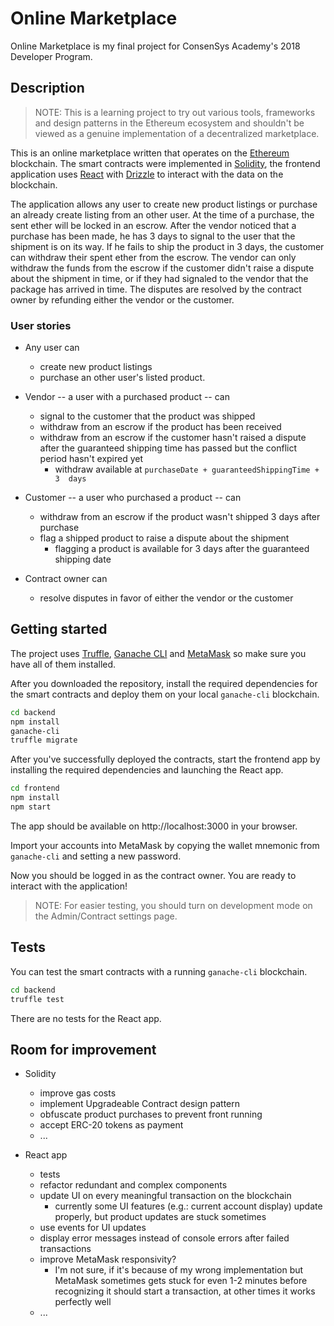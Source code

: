 # Online Marketplace

Online Marketplace is my final project for ConsenSys Academy's 2018 
Developer Program.

## Description

> NOTE: This is a learning project to try out various tools, frameworks and design patterns
> in the Ethereum ecosystem and shouldn't be viewed as a genuine implementation of a decentralized
> marketplace.

This is an online marketplace written that operates on the [Ethereum][ethereum] blockchain. 
The smart contracts were implemented in [Solidity][solidity], 
the frontend application uses [React][react] with [Drizzle][drizzle] to interact with the data on 
the blockchain.

The application allows any user to create new product listings or purchase an already create 
listing from an other user.
At the time of a purchase, the sent ether will be locked in an escrow.
After the vendor noticed that a purchase has been made, he has 3 days to signal to the user that 
the shipment is on its way. 
If he fails to ship the product in 3 days, the customer can withdraw their spent ether from the 
escrow. 
The vendor can only withdraw the funds from the escrow if the customer didn't raise a dispute 
about the shipment in time, or if they had signaled to the vendor that the package has arrived in 
time.
The disputes are resolved by the contract owner by refunding either the vendor or the customer.

### User stories

- Any user can
  - create new product listings
  - purchase an other user's listed product.

- Vendor -- a user with a purchased product -- can
  - signal to the customer that the product was shipped
  - withdraw from an escrow if the product has been received
  - withdraw from an escrow if the customer hasn't raised a dispute after 
  the guaranteed shipping time has passed but the conflict period hasn't 
  expired yet
    - withdraw available at ```purchaseDate + guaranteedShippingTime + 3  days```

- Customer -- a user who purchased a product -- can
  - withdraw from an escrow if the product wasn't shipped 3 days after purchase
  - flag a shipped product to raise a dispute about the shipment
    - flagging a product is available for 3 days after the guaranteed shipping date

- Contract owner can
  - resolve disputes in favor of either the vendor or the customer

## Getting started

The project uses [Truffle][truffle], [Ganache CLI][ganache-cli] and 
[MetaMask][metamask] so make sure you have all of them installed.

After you downloaded the repository, install the required dependencies for 
the smart contracts and deploy them on your local ```ganache-cli``` 
blockchain.

```sh
cd backend
npm install
ganache-cli
truffle migrate
```

After you've successfully deployed the contracts, start the frontend app by 
installing the required dependencies and launching the React app.

```sh
cd frontend
npm install
npm start
```

The app should be available on http://localhost:3000 in your browser.

Import your accounts into MetaMask by copying the wallet mnemonic from 
```ganache-cli``` and setting a new password.

Now you should be logged in as the contract owner.
You are ready to interact with the application!
> NOTE: For easier testing, you should turn on development mode on the
> Admin/Contract settings page.

## Tests

You can test the smart contracts with a running ```ganache-cli``` blockchain.

```sh
cd backend
truffle test
```

There are no tests for the React app.

## Room for improvement

- Solidity
  - improve gas costs
  - implement Upgradeable Contract design pattern
  - obfuscate product purchases to prevent front running
  - accept ERC-20 tokens as payment
  - ...

- React app
  - tests
  - refactor redundant and complex components
  - update UI on every meaningful transaction on the blockchain
    - currently some UI features (e.g.: current account display) update properly, but
    product updates are stuck sometimes
  - use events for UI updates
  - display error messages instead of console errors after failed transactions
  - improve MetaMask responsivity?
    - I'm not sure, if it's because of my wrong implementation but MetaMask sometimes gets stuck 
    for even 1-2 minutes before recognizing it should start a transaction, at other times it works
    perfectly well
  - ...


[truffle]: https://github.com/trufflesuite/truffle
[ganache-cli]: https://github.com/trufflesuite/ganache-cli
[metamask]: https://metamask.io/
[ethereum]: https://www.ethereum.org/
[solidity]: https://solidity.readthedocs.io/en/v0.4.24/
[react]: https://reactjs.org/
[drizzle]: https://truffleframework.com/drizzle